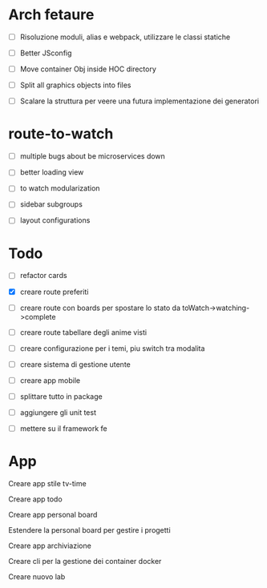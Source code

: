# Arch fetaure

- [ ] Risoluzione moduli, alias e webpack, utilizzare le classi statiche

- [ ] Better JSconfig

- [ ] Move container Obj inside HOC directory

- [ ] Split all graphics objects into files

- [ ] Scalare la struttura per veere una futura implementazione dei generatori

# route-to-watch

- [ ] multiple bugs about be microservices down

- [ ] better loading view

- [ ] to watch modularization

- [ ] sidebar subgroups

- [ ] layout configurations

# Todo

- [ ] refactor cards

- [x] creare route preferiti

- [ ] creare route con boards per spostare lo stato da toWatch->watching->complete

- [ ] creare route tabellare degli anime visti

- [ ] creare configurazione per i temi, piu switch tra modalita

- [ ] creare sistema di gestione utente

- [ ] creare app mobile

- [ ] splittare tutto in package

- [ ] aggiungere gli unit test

- [ ] mettere su il framework fe

# App

Creare app stile tv-time

Creare app todo

Creare app personal board

Estendere la personal board per gestire i progetti

Creare app archiviazione

Creare cli per la gestione dei container docker

Creare nuovo lab
